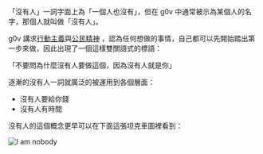 <!-- TITLE: 沒有人 -->

「沒有人」一詞字面上為「一個人也沒有」，但在 g0v 中通常被示為某個人的名字，那個人就叫做「沒有人」。

g0v 講求[行動主義](行動主義)與[公民精神](公民精神) ，認為任何想做的事情，自己都可以先開始踏出第一步來做，因此出現了一個這樣雙關語式的標語：

「不要問為什麼沒有人要做這個，因為沒有人就是你」

逐漸的沒有人一詞就廣泛的被運用到各個層面：

* 沒有人要給你錢
* 沒有人有時間

沒有人的這個概念更早可以在下面這張坦克車圖裡看到：

![I am nobody](https://i.imgur.com/wX6vKJo.jpg?fb)